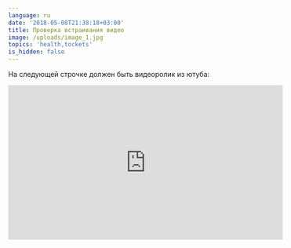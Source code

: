 ```yaml
---
language: ru
date: '2018-05-08T21:38:18+03:00'
title: Проверка встраивания видео
image: /uploads/image_1.jpg
topics: 'health,tockets'
is_hidden: false
---
```

На следующей строчке должен быть видеоролик из ютуба:

<iframe width="560" height="315" src="https://www.youtube.com/embed/NYB1vNklC4U" frameborder="0" allow="autoplay; encrypted-media" allowfullscreen></iframe>
